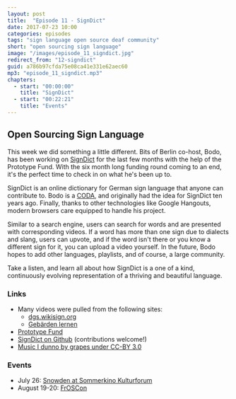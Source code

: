 ```yaml
---
layout: post
title:  "Episode 11 - SignDict"
date: 2017-07-23 10:00
categories: episodes
tags: "sign language open source deaf community"
short: "open sourcing sign language"
image: "/images/episode_11_signdict.jpg"
redirect_from: "12-signdict"
guid: a786b97cfda75e08ca41e331e62aec60
mp3: "episode_11_signdict.mp3"
chapters:
  - start: "00:00:00"
    title: "SignDict"
  - start: "00:22:21"
    title: "Events"
---
```

## Open Sourcing Sign Language

This week we did something a little different. Bits of Berlin co-host, Bodo, has been working on [SignDict](https://signdict.org/) for the last few months with the help of the Prototype Fund. With the six month long funding round coming to an end, it's the perfect time to check in on what he's been up to.

SignDict is an online dictionary for German sign language that anyone can contribute to. Bodo is a [CODA](https://en.wikipedia.org/wiki/Child_of_deaf_adult), and originally had the idea for SignDict ten years ago. Finally, thanks to other technologies like Google Hangouts, modern browsers care equipped to handle his project.

Similar to a search engine, users can search for words and are presented with corresponding videos. If a word has more than one sign due to dialects and slang, users can upvote, and if the word isn't there or you know a different sign for it, you can upload a video yourself. In the future, Bodo hopes to add other languages, playlists, and of course, a large community.

Take a listen, and learn all about how SignDict is a one of a kind, continuously evolving representation of a thriving and beautiful language.

### Links

* Many videos were pulled from the following sites:
  * [dgs.wikisign.org](http://dgs.wikisign.org/)
  * [Gebärden lernen](http://www.gebaerdenlernen.de/)
* [Prototype Fund](https://prototypefund.de/en/)
* [SignDict on Github](https://github.com/signdict) (contributions welcome!)
* [Music I dunno by grapes under CC-BY 3.0](http://dig.ccmixter.org/files/grapes/16626)

### Events

* July 26: [Snowden at Sommerkino Kulturforum](https://www.yorck.de/checkout/step01?showid=1513397)
* August 19-20: [FrOSCon](https://www.froscon.de/en/)
